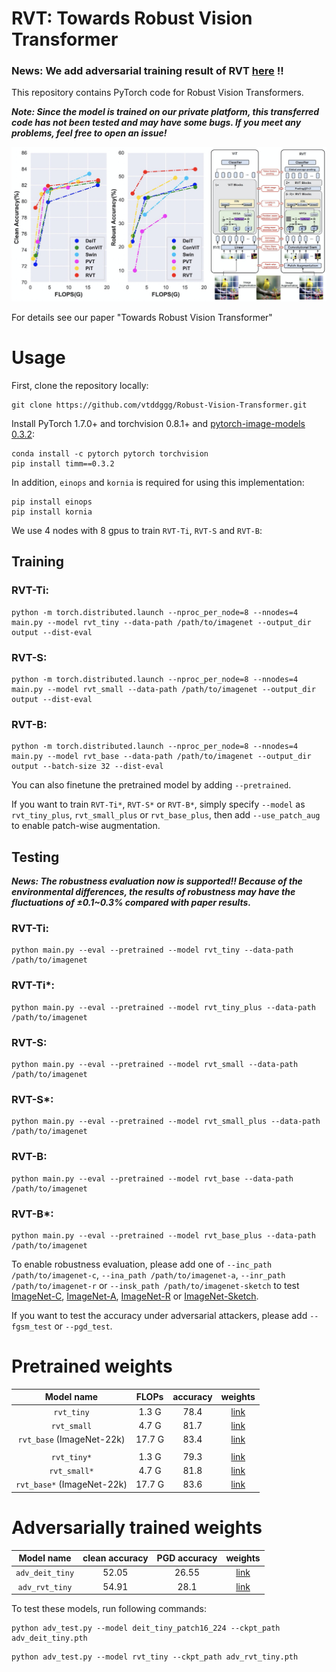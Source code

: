 # RVT: Towards Robust Vision Transformer


### News: We add adversarial training result of RVT [here](https://github.com/vtddggg/Robust-Vision-Transformer#adversarially-trained-weights) !!


This repository contains PyTorch code for Robust Vision Transformers.

***Note: Since the model is trained on our private platform, this transferred code has not been tested and may have some bugs. If you meet any problems, feel free to open an issue!***

![RVT](RVT.png)

For details see our paper "Towards Robust Vision Transformer"

# Usage

First, clone the repository locally:
```
git clone https://github.com/vtddggg/Robust-Vision-Transformer.git
```
Install PyTorch 1.7.0+ and torchvision 0.8.1+ and [pytorch-image-models 0.3.2](https://github.com/rwightman/pytorch-image-models):

```
conda install -c pytorch pytorch torchvision
pip install timm==0.3.2
```
In addition, `einops` and `kornia` is required for using this implementation:
```
pip install einops
pip install kornia
```

We use 4 nodes with 8 gpus to train `RVT-Ti`, `RVT-S` and `RVT-B`:
## Training
### RVT-Ti:
```
python -m torch.distributed.launch --nproc_per_node=8 --nnodes=4 main.py --model rvt_tiny --data-path /path/to/imagenet --output_dir output --dist-eval
```
### RVT-S:
```
python -m torch.distributed.launch --nproc_per_node=8 --nnodes=4 main.py --model rvt_small --data-path /path/to/imagenet --output_dir output --dist-eval
```
### RVT-B:
```
python -m torch.distributed.launch --nproc_per_node=8 --nnodes=4 main.py --model rvt_base --data-path /path/to/imagenet --output_dir output --batch-size 32 --dist-eval
```
You can also finetune the pretrained model by adding `--pretrained`.

If you want to train `RVT-Ti*`, `RVT-S*` or `RVT-B*`, simply specify `--model` as `rvt_tiny_plus`, `rvt_small_plus` or `rvt_base_plus`, then add `--use_patch_aug` to enable patch-wise augmentation.

## Testing

***News: The robustness evaluation now is supported!! Because of the environmental differences, the results of robustness may have the fluctuations of ±0.1~0.3% compared with paper results.***

### RVT-Ti:
```
python main.py --eval --pretrained --model rvt_tiny --data-path /path/to/imagenet
```
### RVT-Ti*:
```
python main.py --eval --pretrained --model rvt_tiny_plus --data-path /path/to/imagenet
```
### RVT-S:
```
python main.py --eval --pretrained --model rvt_small --data-path /path/to/imagenet
```
### RVT-S*:
```
python main.py --eval --pretrained --model rvt_small_plus --data-path /path/to/imagenet
```
### RVT-B:
```
python main.py --eval --pretrained --model rvt_base --data-path /path/to/imagenet
```
### RVT-B*:
```
python main.py --eval --pretrained --model rvt_base_plus --data-path /path/to/imagenet
```

To enable robustness evaluation, please add one of `--inc_path /path/to/imagenet-c`, `--ina_path /path/to/imagenet-a`, `--inr_path /path/to/imagenet-r` or `--insk_path /path/to/imagenet-sketch` to test [ImageNet-C](https://github.com/hendrycks/robustness), [ImageNet-A](https://github.com/hendrycks/natural-adv-examples), [ImageNet-R](https://github.com/hendrycks/imagenet-r) or [ImageNet-Sketch](https://github.com/HaohanWang/ImageNet-Sketch).

If you want to test the accuracy under adversarial attackers, please add `--fgsm_test` or `--pgd_test`.

# Pretrained weights

| Model name   |  FLOPs  | accuracy  | weights |
|:-------:|:--------:|:--------:|:--------:|
| `rvt_tiny` |  1.3 G | 78.4 | [link](https://drive.google.com/file/d/1L500fTe3MRNSfrd3bjfbMDk0M11D-bZR/view?usp=sharing) |
| `rvt_small` |  4.7 G | 81.7 | [link](https://drive.google.com/file/d/1YW19LnWNZnx5tn0x-z-4Oypb4ZGD4QYr/view?usp=sharing) |
| `rvt_base` (ImageNet-22k) |  17.7 G | 83.4 | [link](https://drive.google.com/file/d/134cHKCAz_IJ91G5fvqNCZBjZ9Z62YQDm/view?usp=sharing) |
| | | | |
| `rvt_tiny*` | 1.3 G | 79.3 | [link](https://drive.google.com/file/d/1zKq6_WT2Y4eHHSARmdU-CkA3rttysPd7/view?usp=sharing) |
| `rvt_small*` | 4.7 G | 81.8 | [link](https://drive.google.com/file/d/1g40huqDVthjS2H5sQV3ppcfcWEzn9ekv/view?usp=sharing) |
| `rvt_base*` (ImageNet-22k) | 17.7 G | 83.6 | [link](https://drive.google.com/file/d/13pEjHNij9YPjCyI7_sOAVQ7FfFgWaC5W/view?usp=sharing) |

# Adversarially trained weights

| Model name   |  clean accuracy  | PGD accuracy  | weights |
|:-------:|:--------:|:--------:|:--------:|
| `adv_deit_tiny` |  52.05 | 26.55 | [link](https://drive.google.com/file/d/11In1SXM_SmDO2OqgabGlkZ4jacjGuPlV/view?usp=sharing) |
| `adv_rvt_tiny` |  54.91 | 28.1 | [link](https://drive.google.com/file/d/1FdtGl1nNHmt3q_zVLobRNS-KxMmhgFmy/view?usp=sharing) |

To test these models, run following commands:

```
python adv_test.py --model deit_tiny_patch16_224 --ckpt_path adv_deit_tiny.pth
```

```
python adv_test.py --model rvt_tiny --ckpt_path adv_rvt_tiny.pth
```
